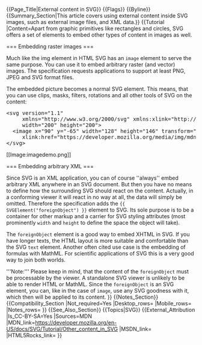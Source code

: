 {{Page_Title|External content in SVG}}
{{Flags}}
{{Byline}}
{{Summary_Section|This article covers using external content inside SVG images, such as external image files, and XML data.}}
{{Tutorial
|Content=Apart from graphic primitives like rectangles and circles, SVG offers a set of elements to embed other types of content in images as well.
 
=== Embedding raster images ===
 
Much like the img element in HTML SVG has an <code>image</code> element to serve the same purpose. You can use it to embed arbitrary raster (and vector) images. The specification requests applications to support at least PNG, JPEG and SVG format files.
 
The embedded picture becomes a normal SVG element. This means, that you can use clips, masks, filters, rotations and all other tools of SVG on the content:

<pre>&lt;svg version="1.1"
     xmlns="http://www.w3.org/2000/svg" xmlns:xlink="http://www.w3.org/1999/xlink"
     width="200" height="200"&gt;
  &lt;image x="90" y="-65" width="128" height="146" transform="'''rotate(45)'''"
     xlink:href="https://developer.mozilla.org/media/img/mdn-logo.png"/&gt;
&lt;/svg&gt;</pre>
 
[[Image:imagedemo.png]]
 
=== Embedding arbitrary XML ===
 
Since SVG is an XML application, you can of course ''always'' embed arbitrary XML anywhere in an SVG document. But then you have no means to define how the surrounding SVG should react on the content. Actually, in a conforming viewer it will react in no way at all, the data will simply be omitted. Therefore the specification adds the <code>{{ SVGElement("foreignObject") }}</code> element to SVG. Its sole purpose is to be a container for other markup and a carrier for SVG styling attributes (most prominently <code>width</code> and <code>height</code> to define the space the object will take).

The <code>foreignObject</code> element is a good way to embed XHTML in SVG. If you have longer texts, the HTML layout is more suitable and comfortable than the SVG <code>text</code> element. Another often cited use case is the embedding of formulas with MathML. For scientific applications of SVG this is a very good way to join both worlds.

  '''Note:''' Please keep in mind, that the content of the <code>foreignObject</code> must be processable by the viewer. A standalone SVG viewer is unlikely to be able to render HTML or MathML. 
Since the <code>foreignObject</code> is an SVG element, you can, like in the case of <code>image</code>, use any SVG goodness with it, which then will be applied to its content.
}}
{{Notes_Section}}
{{Compatibility_Section
|Not_required=Yes
|Desktop_rows=
|Mobile_rows=
|Notes_rows=
}}
{{See_Also_Section}}
{{Topics|SVG}}
{{External_Attribution
|Is_CC-BY-SA=Yes
|Sources=MDN
|MDN_link=https://developer.mozilla.org/en-US/docs/SVG/Tutorial/Other_content_in_SVG
|MSDN_link=
|HTML5Rocks_link=
}}
